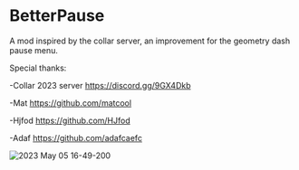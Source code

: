 # BetterPause
 A mod inspired by the collar server, an improvement for the geometry dash pause menu.

Special thanks:

-Collar 2023 server https://discord.gg/9GX4Dkb


-Mat https://github.com/matcool


-Hjfod https://github.com/HJfod


-Adaf https://github.com/adafcaefc

![2023 May 05 16-49-200](https://user-images.githubusercontent.com/84187852/236574408-2d83ad3e-1979-4bff-817e-cf5433e20c8d.png)
